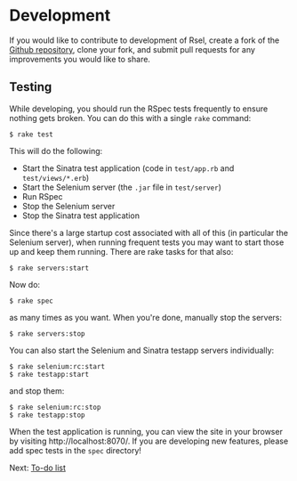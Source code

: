 Development
===========

If you would like to contribute to development of Rsel, create a fork of the
[Github repository](https://github.com/a-e/rsel), clone your fork, and submit
pull requests for any improvements you would like to share.


Testing
-------

While developing, you should run the RSpec tests frequently to ensure nothing
gets broken. You can do this with a single `rake` command:

    $ rake test

This will do the following:

- Start the Sinatra test application (code in `test/app.rb` and `test/views/*.erb`)
- Start the Selenium server (the `.jar` file in `test/server`)
- Run RSpec
- Stop the Selenium server
- Stop the Sinatra test application

Since there's a large startup cost associated with all of this (in particular
the Selenium server), when running frequent tests you may want to start those
up and keep them running. There are rake tasks for that also:

    $ rake servers:start

Now do:

    $ rake spec

as many times as you want. When you're done, manually stop the servers:

    $ rake servers:stop

You can also start the Selenium and Sinatra testapp servers individually:

    $ rake selenium:rc:start
    $ rake testapp:start

and stop them:

    $ rake selenium:rc:stop
    $ rake testapp:stop

When the test application is running, you can view the site in your browser by
visiting http://localhost:8070/. If you are developing new features, please add
spec tests in the `spec` directory!

Next: [To-do list](todo.md)

